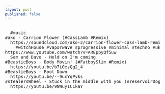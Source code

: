 ```yaml
---
layout: post
published: false
---
```


<pre>

  #music
#ako - Carrion Flower (#CassLamb #Remix)
  https://soundcloud.com/ako-2/carrion-flower-cass-lamb-remix
    #witchHouse #vaporwave #progressive #minimal #techno #uk #la #vibes
https://www.youtube.com/watch?v=AREppyQf5uw
  Sam and Dave - Hold on I'm coming
#BeastieBoys - Body Movin' (#FatboySlim #Remix)
  https://youtu.be/b7i0ezQg2_4 
#BeastieBoys - Root Down 
  https://youtu.be/--9ucYqPvks 
#stealersWheel - Stuck in the middle with you (#reservoirDogs)
  https://youtu.be/9NWuy1C1kaY



</pre>